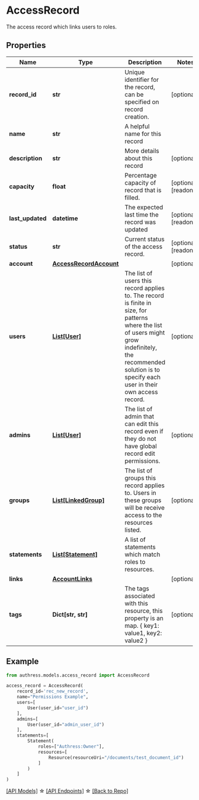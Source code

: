 # AccessRecord

The access record which links users to roles.

## Properties
Name | Type | Description | Notes
------------ | ------------- | ------------- | -------------
**record_id** | **str** | Unique identifier for the record, can be specified on record creation. | [optional] 
**name** | **str** | A helpful name for this record | 
**description** | **str** | More details about this record | [optional] 
**capacity** | **float** | Percentage capacity of record that is filled. | [optional] [readonly] 
**last_updated** | **datetime** | The expected last time the record was updated | [optional] [readonly] 
**status** | **str** | Current status of the access record. | [optional] [readonly] 
**account** | [**AccessRecordAccount**](AccessRecordAccount.md) |  | [optional] 
**users** | [**List[User]**](User.md) | The list of users this record applies to. The record is finite in size, for patterns where the list of users might grow indefinitely, the recommended solution is to specify each user in their own access record. | [optional] 
**admins** | [**List[User]**](User.md) | The list of admin that can edit this record even if they do not have global record edit permissions. | [optional] 
**groups** | [**List[LinkedGroup]**](LinkedGroup.md) | The list of groups this record applies to. Users in these groups will be receive access to the resources listed. | [optional] 
**statements** | [**List[Statement]**](Statement.md) | A list of statements which match roles to resources. | 
**links** | [**AccountLinks**](AccountLinks.md) |  | [optional] 
**tags** | **Dict[str, str]** | The tags associated with this resource, this property is an map. { key1: value1, key2: value2 } | [optional] 

## Example

```python
from authress.models.access_record import AccessRecord

access_record = AccessRecord(
    record_id='rec_new_record',
    name="Permissions Example",
    users=[
        User(user_id="user_id")
    ],
    admins=[
        User(user_id="admin_user_id")
    ],
    statements=[
        Statement(
            roles=["Authress:Owner"],
            resources=[
                Resource(resourceUri="/documents/test_document_id")
            ]
        )
    ]
) 
```
[[API Models]](./README.md#documentation-for-models) ☆ [[API Endpoints]](./README.md#documentation-for-api-endpoints) ☆ [[Back to Repo]](../README.md)


